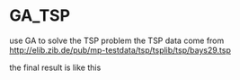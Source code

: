 # GA_TSP
use GA to solve the TSP problem
the TSP data come from http://elib.zib.de/pub/mp-testdata/tsp/tsplib/tsp/bays29.tsp

the final result is like this
